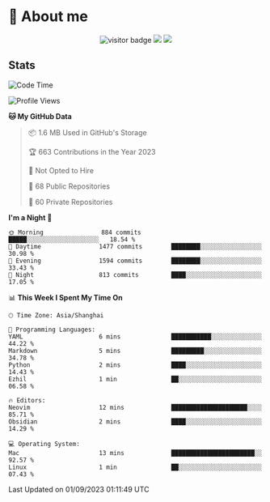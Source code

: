 <!-- ![](https://youpai.roccoshi.top/img/20200804214216.png) -->

# 🧐 About me
 
<p align="center">
<img src="https://visitor-badge.laobi.icu/badge?page_id=Lincest.Lincest&title=hits" alt="visitor badge"/>
<a href="mailto:imroccoshi@gmail.com"><img src="https://img.shields.io/badge/gmail-imroccoshi%40gmail.com-red"></a>
<a href="https://blog.roccoshi.top"><img src="https://img.shields.io/badge/blog-roccoshi-green"></a>
</p>

## Stats

<!--START_SECTION:waka-->
![Code Time](http://img.shields.io/badge/Code%20Time-539%20hrs%2041%20mins-blue)

![Profile Views](http://img.shields.io/badge/Profile%20Views-0-blue)

**🐱 My GitHub Data** 

> 📦 1.6 MB Used in GitHub's Storage 
 > 
> 🏆 663 Contributions in the Year 2023
 > 
> 🚫 Not Opted to Hire
 > 
> 📜 68 Public Repositories 
 > 
> 🔑 60 Private Repositories 
 > 
**I'm a Night 🦉** 

```text
🌞 Morning                884 commits         █████░░░░░░░░░░░░░░░░░░░░   18.54 % 
🌆 Daytime                1477 commits        ████████░░░░░░░░░░░░░░░░░   30.98 % 
🌃 Evening                1594 commits        ████████░░░░░░░░░░░░░░░░░   33.43 % 
🌙 Night                  813 commits         ████░░░░░░░░░░░░░░░░░░░░░   17.05 % 
```


📊 **This Week I Spent My Time On** 

```text
🕑︎ Time Zone: Asia/Shanghai

💬 Programming Languages: 
YAML                     6 mins              ███████████░░░░░░░░░░░░░░   44.22 % 
Markdown                 5 mins              █████████░░░░░░░░░░░░░░░░   34.78 % 
Python                   2 mins              ████░░░░░░░░░░░░░░░░░░░░░   14.43 % 
Ezhil                    1 min               ██░░░░░░░░░░░░░░░░░░░░░░░   06.58 % 

🔥 Editors: 
Neovim                   12 mins             █████████████████████░░░░   85.71 % 
Obsidian                 2 mins              ████░░░░░░░░░░░░░░░░░░░░░   14.29 % 

💻 Operating System: 
Mac                      13 mins             ███████████████████████░░   92.57 % 
Linux                    1 min               ██░░░░░░░░░░░░░░░░░░░░░░░   07.43 % 
```


 Last Updated on 01/09/2023 01:11:49 UTC
<!--END_SECTION:waka-->


